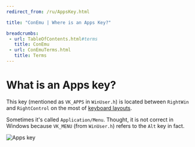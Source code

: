```yaml
---
redirect_from: /ru/AppsKey.html

title: "ConEmu | Where is an Apps Key?"

breadcrumbs:
 - url: TableOfContents.html#terms
   title: ConEmu
 - url: ConEmuTerms.html
   title: Terms
---
```


# What is an Apps key?

This key (mentioned as `VK_APPS` in `WinUser.h`)
is located between `RightWin` and `RightControl` on the most of
[keyboard layouts](http://en.wikipedia.org/wiki/File:Klawiatura_maszynistki.jpg).

Sometimes it's called `Application/Menu`.
Thought, it is not correct in Windows because `VK_MENU`
(from `WinUser.h`) refers to the `Alt` key in fact.

![Apps key](/img/KeyboardAppsKey.png)

